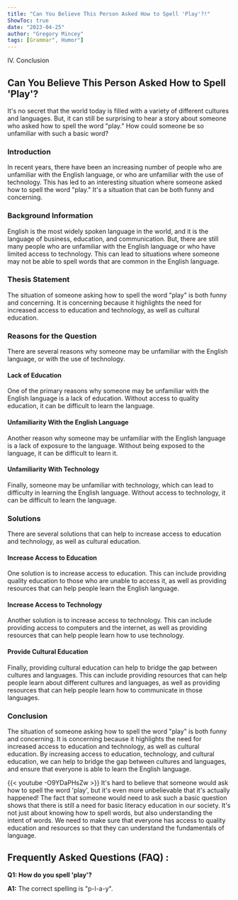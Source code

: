 ```yaml
---
title: "Can You Believe This Person Asked How to Spell 'Play'?!"
ShowToc: true 
date: "2023-04-25"
author: "Gregory Mincey" 
tags: [Grammar", Humor"]
---
```

IV. Conclusion

## Can You Believe This Person Asked How to Spell 'Play'?
It's no secret that the world today is filled with a variety of different cultures and languages. But, it can still be surprising to hear a story about someone who asked how to spell the word "play." How could someone be so unfamiliar with such a basic word? 

### Introduction
In recent years, there have been an increasing number of people who are unfamiliar with the English language, or who are unfamiliar with the use of technology. This has led to an interesting situation where someone asked how to spell the word "play." It's a situation that can be both funny and concerning. 

### Background Information
English is the most widely spoken language in the world, and it is the language of business, education, and communication. But, there are still many people who are unfamiliar with the English language or who have limited access to technology. This can lead to situations where someone may not be able to spell words that are common in the English language. 

### Thesis Statement
The situation of someone asking how to spell the word "play" is both funny and concerning. It is concerning because it highlights the need for increased access to education and technology, as well as cultural education. 

### Reasons for the Question
There are several reasons why someone may be unfamiliar with the English language, or with the use of technology. 

#### Lack of Education
One of the primary reasons why someone may be unfamiliar with the English language is a lack of education. Without access to quality education, it can be difficult to learn the language. 

#### Unfamiliarity With the English Language
Another reason why someone may be unfamiliar with the English language is a lack of exposure to the language. Without being exposed to the language, it can be difficult to learn it. 

#### Unfamiliarity With Technology
Finally, someone may be unfamiliar with technology, which can lead to difficulty in learning the English language. Without access to technology, it can be difficult to learn the language. 

### Solutions
There are several solutions that can help to increase access to education and technology, as well as cultural education. 

#### Increase Access to Education
One solution is to increase access to education. This can include providing quality education to those who are unable to access it, as well as providing resources that can help people learn the English language. 

#### Increase Access to Technology
Another solution is to increase access to technology. This can include providing access to computers and the internet, as well as providing resources that can help people learn how to use technology. 

#### Provide Cultural Education
Finally, providing cultural education can help to bridge the gap between cultures and languages. This can include providing resources that can help people learn about different cultures and languages, as well as providing resources that can help people learn how to communicate in those languages. 

### Conclusion
The situation of someone asking how to spell the word "play" is both funny and concerning. It is concerning because it highlights the need for increased access to education and technology, as well as cultural education. By increasing access to education, technology, and cultural education, we can help to bridge the gap between cultures and languages, and ensure that everyone is able to learn the English language.

{{< youtube -O9YDaPHsZw >}} 
It's hard to believe that someone would ask how to spell the word 'play', but it's even more unbelievable that it's actually happened! The fact that someone would need to ask such a basic question shows that there is still a need for basic literacy education in our society. It's not just about knowing how to spell words, but also understanding the intent of words. We need to make sure that everyone has access to quality education and resources so that they can understand the fundamentals of language.

## Frequently Asked Questions (FAQ) :
**Q1: How do you spell 'play'?**

**A1:** The correct spelling is "p-l-a-y".





